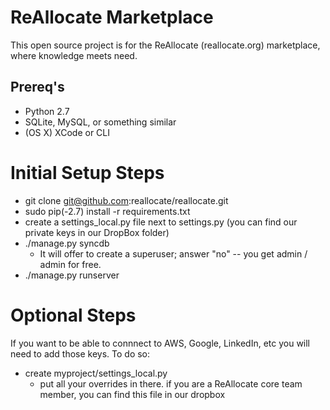 ReAllocate Marketplace
============================
This open source project is for the ReAllocate (reallocate.org) marketplace, where knowledge meets need.

Prereq's
-----------------
* Python 2.7
* SQLite, MySQL, or something similar
* (OS X) XCode or CLI


Initial Setup Steps
===========

* git clone git@github.com:reallocate/reallocate.git
* sudo pip(-2.7) install -r requirements.txt
* create a settings_local.py file next to settings.py (you can find our private keys in our DropBox folder)
* ./manage.py syncdb
   * It will offer to create a superuser; answer "no" -- you get admin / admin for free.
* ./manage.py runserver

Optional Steps
===========
If you want to be able to connnect to AWS, Google, LinkedIn, etc you will
need to add those keys. To do so:

* create myproject/settings_local.py
   * put all your overrides in there.  if you are a ReAllocate core team member, you can find this file in our dropbox